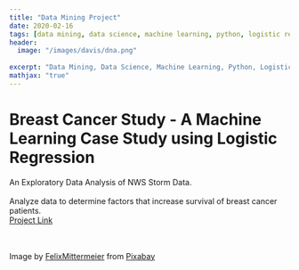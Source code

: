 ```yaml
---
title: "Data Mining Project"
date: 2020-02-16
tags: [data mining, data science, machine learning, python, logistic regression]
header:
  image: "/images/davis/dna.png"
  
excerpt: "Data Mining, Data Science, Machine Learning, Python, Logistic Regression"
mathjax: "true"
---
```


# Breast Cancer Study - A Machine Learning Case Study using Logistic Regression
An Exploratory Data Analysis of NWS Storm Data.  
<br>
Analyze data to determine factors that increase survival of breast cancer patients.
<br>
<a href="https://github.com/amodavis/Breast_Cancer_Study">Project Link</a>

<br>
<br>
Image by <a href="https://pixabay.com/users/felixmittermeier-4397258/?utm_source=link-attribution&amp;utm_medium=referral&amp;utm_campaign=image&amp;utm_content=3625405">FelixMittermeier</a> from <a href="https://pixabay.com/?utm_source=link-attribution&amp;utm_medium=referral&amp;utm_campaign=image&amp;utm_content=3625405">Pixabay</a>
